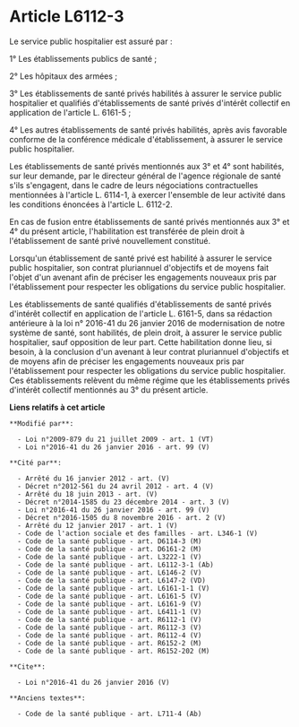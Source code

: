 # Article L6112-3

Le service public hospitalier est assuré par : 

1° Les établissements publics de santé ; 

2° Les hôpitaux des armées ; 

3° Les établissements de santé privés habilités à assurer le service public hospitalier et qualifiés d'établissements de
santé privés d'intérêt collectif en application de l'article L. 6161-5 ; 

4° Les autres établissements de santé privés habilités, après avis favorable conforme de la conférence médicale
d'établissement, à assurer le service public hospitalier. 

Les établissements de santé privés mentionnés aux 3° et 4° sont habilités, sur leur demande, par le directeur général de
l'agence régionale de santé s'ils s'engagent, dans le cadre de leurs négociations contractuelles mentionnées à l'article L.
6114-1, à exercer l'ensemble de leur activité dans les conditions énoncées à l'article L. 6112-2. 

En cas de fusion entre établissements de santé privés mentionnés aux 3° et 4° du présent article, l'habilitation est
transférée de plein droit à l'établissement de santé privé nouvellement constitué. 

Lorsqu'un établissement de santé privé est habilité à assurer le service public hospitalier, son contrat pluriannuel
d'objectifs et de moyens fait l'objet d'un avenant afin de préciser les engagements nouveaux pris par l'établissement pour
respecter les obligations du service public hospitalier. 

Les établissements de santé qualifiés d'établissements de santé privés d'intérêt collectif en application de l'article L.
6161-5, dans sa rédaction antérieure à la loi n° 2016-41 du 26 janvier 2016 de modernisation de notre système de santé, sont
habilités, de plein droit, à assurer le service public hospitalier, sauf opposition de leur part. Cette habilitation donne
lieu, si besoin, à la conclusion d'un avenant à leur contrat pluriannuel d'objectifs et de moyens afin de préciser les
engagements nouveaux pris par l'établissement pour respecter les obligations du service public hospitalier. Ces
établissements relèvent du même régime que les établissements privés d'intérêt collectif mentionnés au 3° du présent article.

**Liens relatifs à cet article**

	**Modifié par**:

	  - Loi n°2009-879 du 21 juillet 2009 - art. 1 (VT)
	  - Loi n°2016-41 du 26 janvier 2016 - art. 99 (V)

	**Cité par**:

	  - Arrêté du 16 janvier 2012 - art. (V)
	  - Décret n°2012-561 du 24 avril 2012 - art. 4 (V)
	  - Arrêté du 18 juin 2013 - art. (V)
	  - Décret n°2014-1585 du 23 décembre 2014 - art. 3 (V)
	  - Loi n°2016-41 du 26 janvier 2016 - art. 99 (V)
	  - Décret n°2016-1505 du 8 novembre 2016 - art. 2 (V)
	  - Arrêté du 12 janvier 2017 - art. 1 (V)
	  - Code de l'action sociale et des familles - art. L346-1 (V)
	  - Code de la santé publique - art. D6114-3 (M)
	  - Code de la santé publique - art. D6161-2 (M)
	  - Code de la santé publique - art. L3222-1 (V)
	  - Code de la santé publique - art. L6112-3-1 (Ab)
	  - Code de la santé publique - art. L6146-2 (V)
	  - Code de la santé publique - art. L6147-2 (VD)
	  - Code de la santé publique - art. L6161-1-1 (V)
	  - Code de la santé publique - art. L6161-5 (V)
	  - Code de la santé publique - art. L6161-9 (V)
	  - Code de la santé publique - art. L6411-1 (V)
	  - Code de la santé publique - art. R6112-1 (V)
	  - Code de la santé publique - art. R6112-3 (V)
	  - Code de la santé publique - art. R6112-4 (V)
	  - Code de la santé publique - art. R6152-2 (M)
	  - Code de la santé publique - art. R6152-202 (M)

	**Cite**:

	  - Loi n°2016-41 du 26 janvier 2016 (V)

	**Anciens textes**:

	  - Code de la santé publique - art. L711-4 (Ab)
